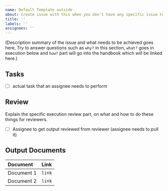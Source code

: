 ```yaml
---
name: Default Template outside
about: Create issue with this when you don't have any specific issue template to use. 
title: ''
labels: ''
assignees: ''
---
```


(Description summary of the issue and what needs to be achieved goes here, Try to answer questions such as `why?` in this section, `what?` goes in execution below and `how?` part will go into the handbook which will be linked here.)

## Tasks

- [ ] actual task that an assignee needs to perform

## Review

Explain the specific execution review part, on what and how to do these things for reviewers.

- [ ] Assignee to get output reviewed from reviewer (assignee needs to pull it)

## Output Documents

| Document | Link |
| :---  | :--- |
| Document 1 | `link` |
| Document 2 | `link` |
